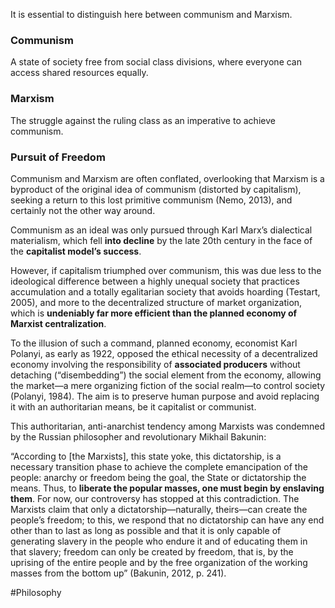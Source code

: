 It is essential to distinguish here between communism and Marxism.

### Communism
A state of society free from social class divisions, where everyone can access shared resources equally.

### Marxism
The struggle against the ruling class as an imperative to achieve communism.

### Pursuit of Freedom
Communism and Marxism are often conflated, overlooking that Marxism is a byproduct of the original idea of communism (distorted by capitalism), seeking a return to this lost primitive communism (Nemo, 2013), and certainly not the other way around.

Communism as an ideal was only pursued through Karl Marx’s dialectical materialism, which fell **into decline** by the late 20th century in the face of the **capitalist model’s success**.

However, if capitalism triumphed over communism, this was due less to the ideological difference between a highly unequal society that practices accumulation and a totally egalitarian society that avoids hoarding (Testart, 2005), and more to the decentralized structure of market organization, which is **undeniably far more efficient than the planned economy of Marxist centralization**.

To the illusion of such a command, planned economy, economist Karl Polanyi, as early as 1922, opposed the ethical necessity of a decentralized economy involving the responsibility of **associated producers** without detaching (“disembedding”) the social element from the economy, allowing the market—a mere organizing fiction of the social realm—to control society (Polanyi, 1984). The aim is to preserve human purpose and avoid replacing it with an authoritarian means, be it capitalist or communist.

This authoritarian, anti-anarchist tendency among Marxists was condemned by the Russian philosopher and revolutionary Mikhail Bakunin:

“According to [the Marxists], this state yoke, this dictatorship, is a necessary transition phase to achieve the complete emancipation of the people: anarchy or freedom being the goal, the State or dictatorship the means. Thus, to **liberate the popular masses, one must begin by enslaving them**. For now, our controversy has stopped at this contradiction. The Marxists claim that only a dictatorship—naturally, theirs—can create the people’s freedom; to this, we respond that no dictatorship can have any end other than to last as long as possible and that it is only capable of generating slavery in the people who endure it and of educating them in that slavery; freedom can only be created by freedom, that is, by the uprising of the entire people and by the free organization of the working masses from the bottom up” (Bakunin, 2012, p. 241).

#Philosophy